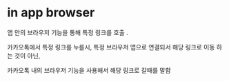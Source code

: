 # in app browser

앱 안의 브라우저 기능을 통해 특정 링크를 호출 .



카카오톡에서 특정 링크를 누를시, 특정 브라우저 앱으로 연결되서 해당 링크로 이동 하는 것이 아닌,

카카오톡 내의 브라우저 기능을 사용해서 해당 링크로 갈때를 말함